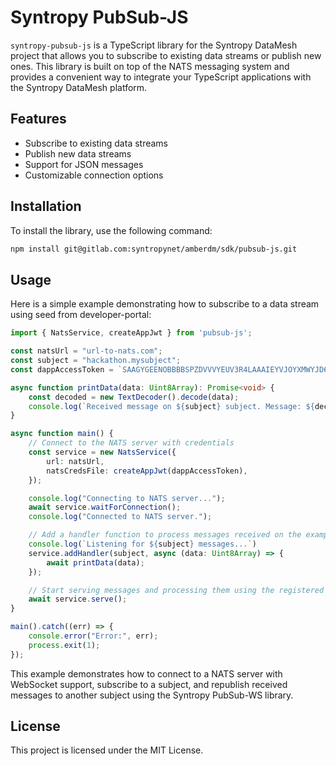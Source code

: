 # Syntropy PubSub-JS

`syntropy-pubsub-js` is a TypeScript library for the Syntropy DataMesh project that allows you to subscribe to existing data streams or publish new ones. This library is built on top of the NATS messaging system and provides a convenient way to integrate your TypeScript applications with the Syntropy DataMesh platform.

## Features

- Subscribe to existing data streams
- Publish new data streams
- Support for JSON messages
- Customizable connection options

## Installation

To install the library, use the following command:

```bash
npm install git@gitlab.com:syntropynet/amberdm/sdk/pubsub-js.git
```

## Usage
Here is a simple example demonstrating how to subscribe to a data stream using seed from developer-portal:

```typescript
import { NatsService, createAppJwt } from 'pubsub-js';

const natsUrl = "url-to-nats.com";
const subject = "hackathon.mysubject";
const dappAccessToken = `SAAGYGEENOBBBBSPZDVVVYEUV3R4LAAAIEYVJOYXMWYJD6YQ5N3LVMQSA4`;

async function printData(data: Uint8Array): Promise<void> {
    const decoded = new TextDecoder().decode(data);
    console.log(`Received message on ${subject} subject. Message: ${decoded}`);
}

async function main() {
    // Connect to the NATS server with credentials
    const service = new NatsService({
        url: natsUrl,
        natsCredsFile: createAppJwt(dappAccessToken),
    });

    console.log("Connecting to NATS server...");
    await service.waitForConnection();
    console.log("Connected to NATS server.");

    // Add a handler function to process messages received on the exampleSubscribeSubject
    console.log(`Listening for ${subject} messages...`)
    service.addHandler(subject, async (data: Uint8Array) => {
        await printData(data);
    });

    // Start serving messages and processing them using the registered handler function
    await service.serve();
}

main().catch((err) => {
    console.error("Error:", err);
    process.exit(1);
});
```

This example demonstrates how to connect to a NATS server with WebSocket support, subscribe to a subject, and republish received messages to another subject using the Syntropy PubSub-WS library.

## License
This project is licensed under the MIT License.